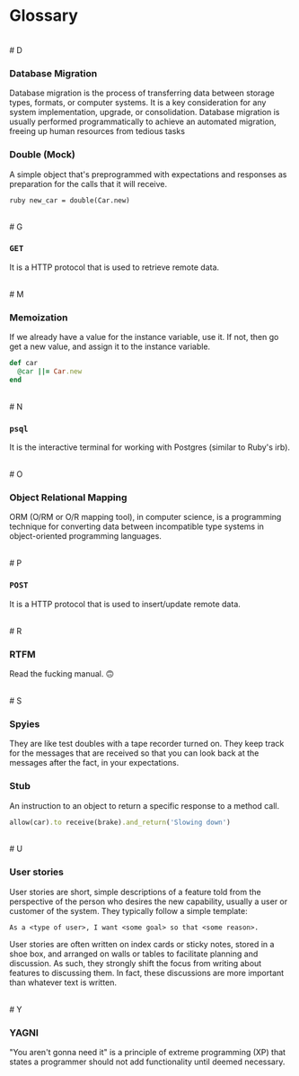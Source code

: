 # Glossary

<br>
# D

### Database Migration
Database migration is the process of transferring data between storage types, formats, or computer systems. It is a key consideration for any system implementation, upgrade, or consolidation. Database migration is usually performed programmatically to achieve an automated migration, freeing up human resources from tedious tasks

### Double (Mock)
A simple object that's preprogrammed with expectations and responses as preparation for the calls that it will receive.
 
```
ruby new_car = double(Car.new)
```
<br>
# G

### `GET`
It is a HTTP protocol that is used to retrieve remote data.

<br>
# M

### Memoization
If we already have a value for the instance variable, use it. If not, then go get a new value, and assign it to the instance variable.
  
```ruby
def car
  @car ||= Car.new
end
```

<br>
# N

### `psql`
It is the interactive terminal for working with Postgres (similar to Ruby's irb).

<br>
# O

### Object Relational Mapping
ORM (O/RM or O/R mapping tool), in computer science, is a programming technique for converting data between incompatible type systems in object-oriented programming languages.

<br>
# P

### `POST`
It is a HTTP protocol that is used to insert/update remote data.

<br>
# R

### RTFM
Read the fucking manual. 🙃

<br>
# S

### Spyies 
They are like test doubles with a tape recorder turned on. They keep track for the messages that are received so that you can look back at the messages after the fact, in your expectations.

### Stub
An instruction to an object to return a specific response to a method call.

```ruby
allow(car).to receive(brake).and_return('Slowing down')
```

<br>
# U

### User stories
User stories are short, simple descriptions of a feature told from the perspective of the person who desires the new capability, usually a user or customer of the system. They typically follow a simple template:

```
As a <type of user>, I want <some goal> so that <some reason>.
```

User stories are often written on index cards or sticky notes, stored in a shoe box, and arranged on walls or tables to facilitate planning and discussion. As such, they strongly shift the focus from writing about features to discussing them. In fact, these discussions are more important than whatever text is written.

<br>
# Y

### YAGNI
"You aren't gonna need it" is a principle of extreme programming (XP) that states a programmer should not add functionality until deemed necessary.
